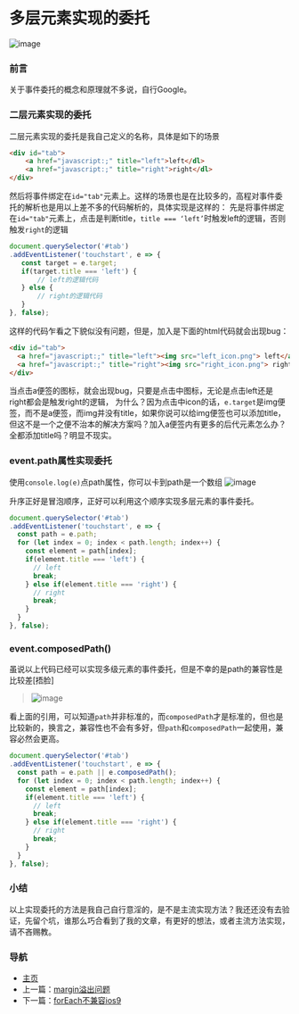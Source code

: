 # 多层元素实现的委托

![image](https://user-images.githubusercontent.com/25907273/33617041-a7138c40-da19-11e7-9e53-f5f899bd2757.png)

### 前言
关于事件委托的概念和原理就不多说，自行Google。

### 二层元素实现的委托
二层元素实现的委托是我自己定义的名称，具体是如下的场景
```html
<div id="tab">
    <a href="javascript:;" title="left">left</dl>
    <a href="javascript:;" title="right">right</dl>
</div>
```
然后将事件绑定在`id="tab"`元素上。这样的场景也是在比较多的，高程对事件委托的解析也是用以上差不多的代码解析的，具体实现是这样的：
先是将事件绑定在`id="tab"`元素上，点击是判断title，`title === ‘left’`时触发left的逻辑，否则触发`right`的逻辑
```javascript
document.querySelector('#tab')
.addEventListener('touchstart', e => {
   const target = e.target;
   if(target.title === 'left') {
       // left的逻辑代码
   } else {
       // right的逻辑代码
   }
}, false);
```
这样的代码乍看之下貌似没有问题，但是，加入是下面的html代码就会出现bug：
```html
<div id="tab">
  <a href="javascript:;" title="left"><img src="left_icon.png"> left</a>
  <a href="javascript:;" title="right"><img src="right_icon.png"> right</a>
</div>
```
当点击a便签的图标，就会出现bug，只要是点击中图标，无论是点击left还是right都会是触发right的逻辑，
为什么？因为点击中icon的话，`e.target`是img便签，而不是a便签，而img并没有title，如果你说可以给img便签也可以添加title，但这不是一个之便不治本的解决方案吗？加入a便签内有更多的后代元素怎么办？全都添加title吗？明显不现实。


### event.path属性实现委托
使用`console.log(e)`点path属性，你可以卡到path是一个数组
![image](https://user-images.githubusercontent.com/25907273/33615967-787c8290-da16-11e7-84ca-4d8e5fcb4218.png)

升序正好是冒泡顺序，正好可以利用这个顺序实现多层元素的事件委托。
```javascript
document.querySelector('#tab')
.addEventListener('touchstart', e => {
  const path = e.path;
  for (let index = 0; index < path.length; index++) {
    const element = path[index];
    if(element.title === 'left') {
      // left
      break;
    } else if(element.title === 'right') {
      // right
      break;
    }
  }
}, false);
```

### event.composedPath()
虽说以上代码已经可以实现多级元素的事件委托，但是不幸的是path的兼容性是比较差[捂脸]
>![image](https://user-images.githubusercontent.com/25907273/33616600-4e3f8aa2-da18-11e7-953d-a880ae6de984.png)

看上面的引用，可以知道`path`并非标准的，而`composedPath`才是标准的，但也是比较新的，换言之，兼容性也不会有多好，但`path`和`composedPath`一起使用，兼容必然会更高。
```javascript
document.querySelector('#tab')
.addEventListener('touchstart', e => {
  const path = e.path || e.composedPath();
  for (let index = 0; index < path.length; index++) {
    const element = path[index];
    if(element.title === 'left') {
      // left
      break;
    } else if(element.title === 'right') {
      // right
      break;
    }
  }
}, false);
```

### 小结
以上实现委托的方法是我自己自行意淫的，是不是主流实现方法？我还还没有去验证，先留个坑，谁那么巧合看到了我的文章，有更好的想法，或者主流方法实现，请不吝赐教。


### 导航
- [主页](https://issaxite.github.io)
- 上一篇：[margin溢出问题](https://github.com/issaxite/issaxite.github.io/issues/88)
- 下一篇：[forEach不兼容ios9](https://github.com/issaxite/issaxite.github.io/issues/90)
